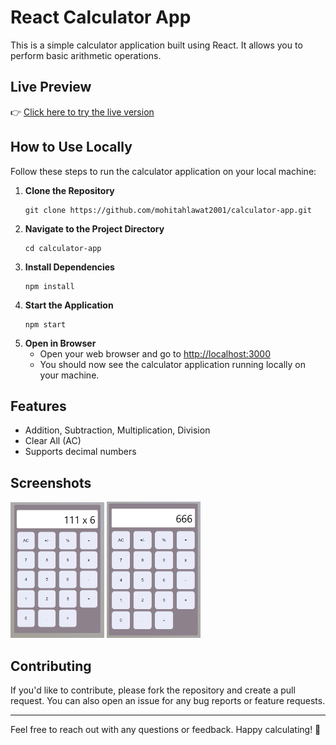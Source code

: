 # React Calculator App

This is a simple calculator application built using React. It allows you to perform basic arithmetic operations.

## Live Preview

👉 [Click here to try the live version](https://mohitahlawat-calculator-app.netlify.app/)

## How to Use Locally

Follow these steps to run the calculator application on your local machine:

1. **Clone the Repository**
   ```
   git clone https://github.com/mohitahlawat2001/calculator-app.git
   ```
2. **Navigate to the Project Directory**
   ```
   cd calculator-app
   ```
3. **Install Dependencies**
   ```
   npm install
   ```
4. **Start the Application**
   ```
   npm start
   ```
5. **Open in Browser**
   - Open your web browser and go to [http://localhost:3000](http://localhost:3000)
   - You should now see the calculator application running locally on your machine.

## Features

- Addition, Subtraction, Multiplication, Division
- Clear All (AC)
- Supports decimal numbers

## Screenshots

<img src="images/image.png" alt="Image 1" width="150vw">
<img src="images/image-1.png" alt="Image 2" width="150vw">

## Contributing

If you'd like to contribute, please fork the repository and create a pull request. You can also open an issue for any bug reports or feature requests.

---

Feel free to reach out with any questions or feedback. Happy calculating! 🧮
